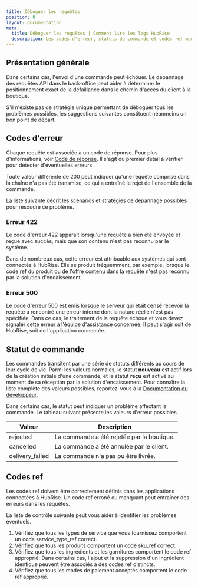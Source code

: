 ```yaml
---
title: Déboguer les requêtes
position: 8
layout: documentation
meta:
  title: Déboguer les requêtes | Comment lire les logs HubRise
  description: Les codes d'erreur, statuts de commande et codes ref manquants ou incorrects présents dans les logs HubRise aident à comprendre la source du problème.
---
```


## Présentation générale

Dans certains cas, l'envoi d'une commande peut échouer. Le dépannage des requêtes API dans le back-office peut aider à déterminer le positionnement exact de la défaillance dans le chemin d'accès du client à la boutique.

S'il n'existe pas de stratégie unique permettant de déboguer tous les problèmes possibles, les suggestions suivantes constituent néanmoins un bon point de départ.

## Codes d'erreur

Chaque requête est associée à un code de réponse. Pour plus d'informations, voir [Code de réponse](/docs/hubrise-logs/requetes-json-dans-hubrise#code). Il s'agit du premier détail à vérifier pour détecter d'éventuelles erreurs.

Toute valeur différente de 200 peut indiquer qu'une requête comprise dans la chaîne n'a pas été transmise, ce qui a entraîné le rejet de l'ensemble de la commande.

La liste suivante décrit les scénarios et stratégies de dépannage possibles pour résoudre ce problème.

### Erreur 422

Le code d'erreur 422 apparaît lorsqu'une requête a bien été envoyée et reçue avec succès, mais que son contenu n'est pas reconnu par le système.

Dans de nombreux cas, cette erreur est attribuable aux systèmes qui sont connectés à HubRise. Elle se produit fréquemment, par exemple, lorsque le code ref du produit ou de l'offre contenu dans la requête n'est pas reconnu par la solution d'encaissement.

### Erreur 500

Le code d'erreur 500 est émis lorsque le serveur qui était censé recevoir la requête a rencontré une erreur interne dont la nature réelle n'est pas spécifiée. Dans ce cas, le traitement de la requête échoue et vous devez signaler cette erreur à l'équipe d'assistance concernée. Il peut s'agir soit de HubRise, soit de l'application connectée.

## Statut de commande

Les commandes transitent par une série de statuts différents au cours de leur cycle de vie. Parmi les valeurs normales, le statut **nouveau** est actif lors de la création initiale d'une commande, et le statut **reçu** est activé au moment de sa réception par la solution d'encaissement. Pour connaître la liste complète des valeurs possibles, reportez-vous à la [Documentation du développeur](/developers/api/order-management/#order-status).

Dans certains cas, le statut peut indiquer un problème affectant la commande. Le tableau suivant présente les valeurs d'erreur possibles.

| Valeur          | Description                                |
| --------------- | ------------------------------------------ |
| rejected        | La commande a été rejetée par la boutique. |
| cancelled       | La commande a été annulée par le client.   |
| delivery_failed | La commande n'a pas pu être livrée.        |

## Codes ref

Les codes ref doivent être correctement définis dans les applications connectées à HubRise. Un code ref erroné ou manquant peut entraîner des erreurs dans les requêtes.

La liste de contrôle suivante peut vous aider à identifier les problèmes éventuels.

1. Vérifiez que tous les types de service que vous fournissez comportent un code service_type_ref correct.
1. Vérifiez que tous les produits comportent un code sku_ref correct.
1. Vérifiez que tous les ingrédients et les garnitures comportent le code ref approprié. Dans certains cas, l'ajout et la suppression d'un ingrédient identique peuvent être associés à des codes ref distincts.
1. Vérifiez que tous les modes de paiement acceptés comportent le code ref approprié.
